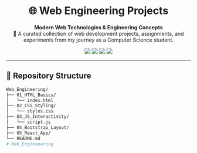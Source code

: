 <h1 align="center">🌐 Web Engineering Projects</h1>

<p align="center">
  <b>Modern Web Technologies & Engineering Concepts</b><br/>
  🚀 A curated collection of web development projects, assignments, and experiments from my journey as a Computer Science student.
</p>

<p align="center">
  <img src="https://img.shields.io/badge/HTML-5-orange?style=flat-square" />
  <img src="https://img.shields.io/badge/CSS-3-blue?style=flat-square" />
  <img src="https://img.shields.io/badge/JavaScript-ES6-yellow?style=flat-square" />
  <img src="https://img.shields.io/github/last-commit/ProNob4/Web_Engineering?style=flat-square" />
</p>

---

## 📁 Repository Structure

```bash
Web_Engineering/
├── 01_HTML_Basics/
│   └── index.html
├── 02_CSS_Styling/
│   └── styles.css
├── 03_JS_Interactivity/
│   └── script.js
├── 04_Bootstrap_Layout/
├── 05_React_App/
└── README.md
# Web_Enginnearing
